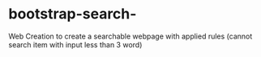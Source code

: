 # bootstrap-search-
Web Creation to create a searchable webpage with applied rules (cannot search item with input less than 3 word)
